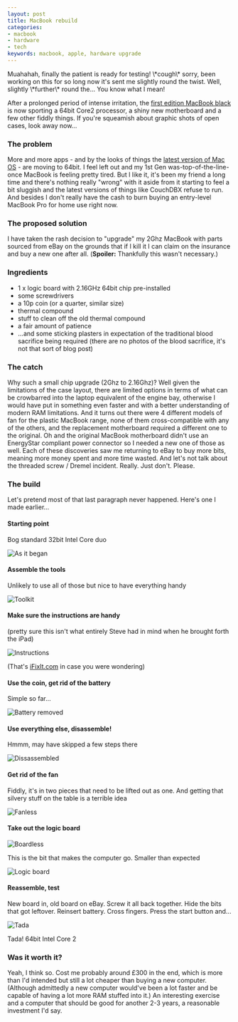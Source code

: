```yaml
---
layout: post
title: MacBook rebuild
categories: 
- macbook
- hardware
- tech
keywords: macbook, apple, hardware upgrade
---
```


<div markdown="1" class="intro">
  Muahahah, finally the patient is ready for testing! \*cough\* sorry, been working on this for so long now it's sent me slightly round the twist. Well, slightly \*further\* round the... You know what I mean!
  
  After a prolonged period of intense irritation, the [first edition MacBook black](http://support.apple.com/kb/SP31) is now sporting a 64bit Core2 processor, a shiny new motherboard and a few other fiddly things. If you're squeamish about graphic shots of open cases, look away now...
</div>

### The problem

More and more apps - and by the looks of things the [latest version of Mac OS](http://en.wikipedia.org/wiki/Mac_OS_X_Lion#System_requirements) - are moving to 64bit. I feel left out and my 1st Gen was-top-of-the-line-once MacBook is feeling pretty tired. But I like it, it's been my friend a long time and there's nothing really "wrong" with it aside from it starting to feel a bit sluggish and the latest versions of things like CouchDBX refuse to run. And besides I don't really have the cash to burn buying an entry-level MacBook Pro for home use right now.

### The proposed solution

I have taken the rash decision to "upgrade" my 2Ghz MacBook with parts sourced from eBay on the grounds that if I kill it I can claim on the insurance and buy a new one after all. (**Spoiler:** Thankfully this wasn't necessary.)

### Ingredients

 * 1 x logic board with 2.16GHz 64bit chip pre-installed
 * some screwdrivers
 * a 10p coin (or a quarter, similar size)
 * thermal compound
 * stuff to clean off the old thermal compound
 * a fair amount of patience 
 * ...and some sticking plasters in expectation of the traditional blood sacrifice being required (there are no photos of the blood sacrifice, it's not that sort of blog post)
 
### The catch

Why such a small chip upgrade (2Ghz to 2.16Ghz)? Well given the limitations of the case layout, there are limited options in terms of what can be crowbarred into the laptop equivalent of the engine bay, otherwise I would have put in something even faster and with a better understanding of modern RAM limitations. And it turns out there were 4 different models of fan for the plastic MacBook range, none of them cross-compatible with any of the others, and the replacement motherboard required a different one to the original. Oh and the original MacBook motherboard didn't use an EnergyStar compliant power connector so I needed a new one of those as well. Each of these discoveries saw me returning to eBay to buy more bits, meaning more money spent and more time wasted. And let's not talk about the threaded screw / Dremel incident. Really. Just don't. Please.

### The build

Let's pretend most of that last paragraph never happened. Here's one I made earlier...

#### Starting point

Bog standard 32bit Intel Core duo

![As it began](images/macbook-rebuild/start.png)

#### Assemble the tools

Unlikely to use all of those but nice to have everything handy

![Toolkit](images/macbook-rebuild/tools.jpg)

#### Make sure the instructions are handy

(pretty sure this isn't what entirely Steve had in mind when he brought forth the iPad)

![Instructions](images/macbook-rebuild/instructions.jpg)

(That's [iFixIt.com](http://www.ifixit.com) in case you were wondering)

#### Use the coin, get rid of the battery

Simple so far...

![Battery removed](images/macbook-rebuild/debatteried.jpg)

#### Use everything else, disassemble!

Hmmm, may have skipped a few steps there

![Dissassembled](images/macbook-rebuild/circuits.jpg)

#### Get rid of the fan

Fiddly, it's in two pieces that need to be lifted out as one. And getting that silvery stuff on the table is a terrible idea

![Fanless](images/macbook-rebuild/chips.jpg)

#### Take out the logic board

![Boardless](images/macbook-rebuild/boardless.jpg)

This is the bit that makes the computer go. Smaller than expected

![Logic board](images/macbook-rebuild/board.jpg)

#### Reassemble, test

New board in, old board on eBay. Screw it all back together. Hide the bits that got leftover. Reinsert battery. Cross fingers. Press the start button and...

![Tada](images/macbook-rebuild/fixed.png)

Tada! 64bit Intel Core 2

### Was it worth it?

Yeah, I think so. Cost me probably around &pound;300 in the end, which is more than I'd intended but still a lot cheaper than buying a new computer. (Although admittedly a new computer would've been a lot faster and be capable of having a lot more RAM stuffed into it.) An interesting exercise and a computer that should be good for another 2-3 years, a reasonable investment I'd say.